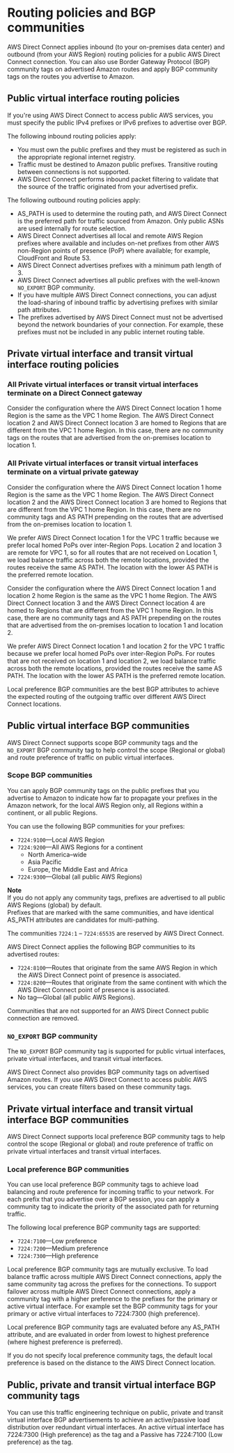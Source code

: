 # Routing policies and BGP communities<a name="routing-and-bgp"></a>

AWS Direct Connect applies inbound \(to your on\-premises data center\) and outbound \(from your AWS Region\) routing policies for a public AWS Direct Connect connection\. You can also use Border Gateway Protocol \(BGP\) community tags on advertised Amazon routes and apply BGP community tags on the routes you advertise to Amazon\.

## Public virtual interface routing policies<a name="routing-policies"></a>

If you're using AWS Direct Connect to access public AWS services, you must specify the public IPv4 prefixes or IPv6 prefixes to advertise over BGP\. 

The following inbound routing policies apply:
+ You must own the public prefixes and they must be registered as such in the appropriate regional internet registry\.
+ Traffic must be destined to Amazon public prefixes\. Transitive routing between connections is not supported\.
+ AWS Direct Connect performs inbound packet filtering to validate that the source of the traffic originated from your advertised prefix\. 

The following outbound routing policies apply:
+ AS\_PATH is used to determine the routing path, and AWS Direct Connect is the preferred path for traffic sourced from Amazon\. Only public ASNs are used internally for route selection\.
+ AWS Direct Connect advertises all local and remote AWS Region prefixes where available and includes on\-net prefixes from other AWS non\-Region points of presence \(PoP\) where available; for example, CloudFront and Route 53\.
+ AWS Direct Connect advertises prefixes with a minimum path length of 3\.
+ AWS Direct Connect advertises all public prefixes with the well\-known `NO_EXPORT` BGP community\.
+ If you have multiple AWS Direct Connect connections, you can adjust the load\-sharing of inbound traffic by advertising prefixes with similar path attributes\.
+ The prefixes advertised by AWS Direct Connect must not be advertised beyond the network boundaries of your connection\. For example, these prefixes must not be included in any public internet routing table\.

## Private virtual interface and transit virtual interface routing policies<a name="private-routing-policies"></a>

### All Private virtual interfaces or transit virtual interfaces terminate on a Direct Connect gateway<a name="direct-connect-gateway"></a>

Consider the configuration where the AWS Direct Connect location 1 home Region is the same as the VPC 1 home Region\. The AWS Direct Connect location 2 and AWS Direct Connect location 3 are homed to Regions that are different from the VPC 1 home Region\. In this case, there are no community tags on the routes that are advertised from the on\-premises location to location 1\.

### All Private virtual interfaces or transit virtual interfaces terminate on a virtual private gateway<a name="virtual-private-gateway"></a>

Consider the configuration where the AWS Direct Connect location 1 home Region is the same as the VPC 1 home Region\. The AWS Direct Connect location 2 and the AWS Direct Connect location 3 are homed to Regions that are different from the VPC 1 home Region\. In this case, there are no community tags and AS PATH prepending on the routes that are advertised from the on\-premises location to location 1\.

We prefer AWS Direct Connect location 1 for the VPC 1 traffic because we prefer local homed PoPs over inter\-Region Pops\. Location 2 and location 3 are remote for VPC 1, so for all routes that are not received on Location 1, we load balance traffic across both the remote locations, provided the routes receive the same AS PATH\. The location with the lower AS PATH is the preferred remote location\.

Consider the configuration where the AWS Direct Connect location 1 and location 2 home Region is the same as the VPC 1 home Region\. The AWS Direct Connect location 3 and the AWS Direct Connect location 4 are homed to Regions that are different from the VPC 1 home Region\. In this case, there are no community tags and AS PATH prepending on the routes that are advertised from the on\-premises location to location 1 and location 2\.

We prefer AWS Direct Connect location 1 and location 2 for the VPC 1 traffic because we prefer local homed PoPs over inter\-Region PoPs\. For routes that are not received on location 1 and location 2, we load balance traffic across both the remote locations, provided the routes receive the same AS PATH\. The location with the lower AS PATH is the preferred remote location\.

Local preference BGP communities are the best BGP attributes to achieve the expected routing of the outgoing traffic over different AWS Direct Connect locations\.

## Public virtual interface BGP communities<a name="bgp-communities"></a>

AWS Direct Connect supports scope BGP community tags and the `NO_EXPORT` BGP community tag to help control the scope \(Regional or global\) and route preference of traffic on public virtual interfaces\.

### Scope BGP communities<a name="scope-bgp-communities"></a>

You can apply BGP community tags on the public prefixes that you advertise to Amazon to indicate how far to propagate your prefixes in the Amazon network, for the local AWS Region only, all Regions within a continent, or all public Regions\.

You can use the following BGP communities for your prefixes:
+ `7224:9100`—Local AWS Region
+ `7224:9200`—All AWS Regions for a continent
  + North America–wide
  + Asia Pacific
  + Europe, the Middle East and Africa
+ `7224:9300`—Global \(all public AWS Regions\)

**Note**  
If you do not apply any community tags, prefixes are advertised to all public AWS Regions \(global\) by default\.  
Prefixes that are marked with the same communities, and have identical AS\_PATH attributes are candidates for multi\-pathing\.

The communities `7224:1` – `7224:65535` are reserved by AWS Direct Connect\.

AWS Direct Connect applies the following BGP communities to its advertised routes:
+ `7224:8100`—Routes that originate from the same AWS Region in which the AWS Direct Connect point of presence is associated\.
+ `7224:8200`—Routes that originate from the same continent with which the AWS Direct Connect point of presence is associated\.
+ No tag—Global \(all public AWS Regions\)\.

Communities that are not supported for an AWS Direct Connect public connection are removed\.

### `NO_EXPORT` BGP community<a name="no-export-bgp-communities"></a>

The `NO_EXPORT` BGP community tag is supported for public virtual interfaces, private virtual interfaces, and transit virtual interfaces\.

AWS Direct Connect also provides BGP community tags on advertised Amazon routes\. If you use AWS Direct Connect to access public AWS services, you can create filters based on these community tags\. 

## Private virtual interface and transit virtual interface BGP communities<a name="bgp-communities-private-transit"></a>

AWS Direct Connect supports local preference BGP community tags to help control the scope \(Regional or global\) and route preference of traffic on private virtual interfaces and transit virtual interfaces\.

### Local preference BGP communities<a name="local-pref-bgp-communities"></a>

You can use local preference BGP community tags to achieve load balancing and route preference for incoming traffic to your network\. For each prefix that you advertise over a BGP session, you can apply a community tag to indicate the priority of the associated path for returning traffic\. 

The following local preference BGP community tags are supported:
+ `7224:7100`—Low preference
+ `7224:7200`—Medium preference
+ `7224:7300`—High preference

Local preference BGP community tags are mutually exclusive\. To load balance traffic across multiple AWS Direct Connect connections, apply the same community tag across the prefixes for the connections\. To support failover across multiple AWS Direct Connect connections, apply a community tag with a higher preference to the prefixes for the primary or active virtual interface\. For example set the BGP community tags for your primary or active virtual interfaces to 7224:7300 \(high preference\)\.

Local preference BGP community tags are evaluated before any AS\_PATH attribute, and are evaluated in order from lowest to highest preference \(where highest preference is preferred\)\.

If you do not specify local preference community tags, the default local preference is based on the distance to the AWS Direct Connect location\.

## Public, private and transit virtual interface BGP community tags<a name="bgp-communities-interfaces"></a>

You can use this traffic engineering technique on public, private and transit virtual interface BGP advertisements to achieve an active/passive load distribution over redundant virtual interfaces\. An active virtual interface has 7224:7300 \(High preference\) as the tag and a Passive has 7224:7100 \(Low preference\) as the tag\.